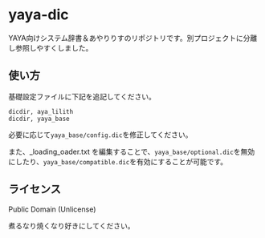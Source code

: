 # yaya-dic
YAYA向けシステム辞書＆あやりりすのリポジトリです。別プロジェクトに分離し参照しやすくしました。

## 使い方

基礎設定ファイルに下記を追記してください。

```
dicdir, aya_lilith
dicdir, yaya_base
```

必要に応じて`yaya_base/config.dic`を修正してください。

また、_loading_oader.txt を編集することで、`yaya_base/optional.dic`を無効にしたり、`yaya_base/compatible.dic`を有効にすることが可能です。

## ライセンス

Public Domain (Unlicense)

煮るなり焼くなり好きにしてください。


